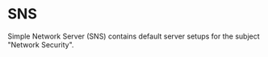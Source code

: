 SNS
===

Simple Network Server (SNS) contains default server setups for the subject "Network Security".
